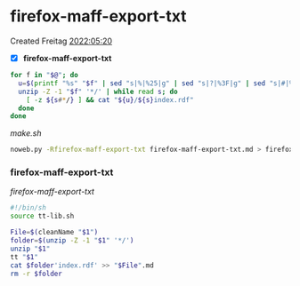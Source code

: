 # firefox-maff-export-txt
Created Freitag [2022:05:20]()

- [x] **firefox-maff-export-txt**

```bash
for f in "$@"; do
  u=$(printf "%s" "$f" | sed "s|%|%25|g" | sed "s|?|%3F|g" | sed "s|#|%23|g")
  unzip -Z -1 "$f" '*/' | while read s; do
    [ -z ${s#*/} ] && cat "${u}/${s}index.rdf"
  done
done
```

*make.sh*
```bash
noweb.py -Rfirefox-maff-export-txt firefox-maff-export-txt.md > firefox-maff-export-txt && chmod u+x firefox-maff-export-txt && echo 'fertig'
```

### firefox-maff-export-txt


*firefox-maff-export-txt*
```bash
#!/bin/sh
source tt-lib.sh

File=$(cleanName "$1")
folder=$(unzip -Z -1 "$1" '*/')
unzip "$1"
tt "$1" 
cat $folder'index.rdf' >> "$File".md 
rm -r $folder
```


